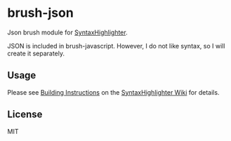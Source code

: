 # brush-json

Json brush module for [SyntaxHighlighter](https://github.com/syntaxhighlighter/syntaxhighlighter).

JSON is included in brush-javascript.
However, I do not like syntax, so I will create it separately.

## Usage

Please see [Building Instructions](https://github.com/syntaxhighlighter/syntaxhighlighter/wiki/Building) on the [SyntaxHighlighter Wiki](https://github.com/syntaxhighlighter/syntaxhighlighter/wiki) for details.

## License

MIT
